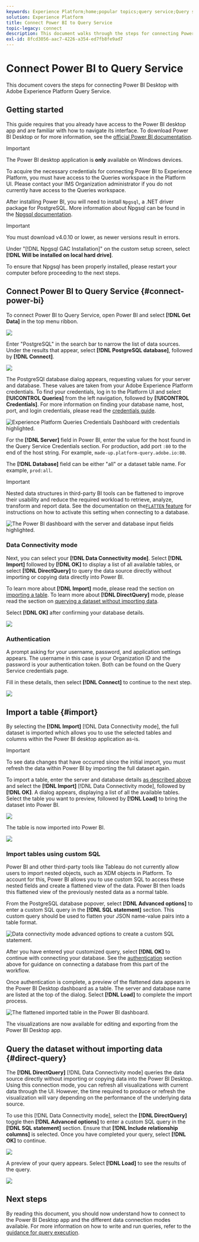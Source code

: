 ```yaml
---
keywords: Experience Platform;home;popular topics;query service;Query service;Power BI;power bi;connect to query service;
solution: Experience Platform
title: Connect Power BI to Query Service
topic-legacy: connect
description: This document walks through the steps for connecting Power BI with Adobe Experience Platform Query Service.
exl-id: 8fcd3056-aac7-4226-a354-ed7fb8fe9ad7
---
```

# Connect Power BI to Query Service

This document covers the steps for connecting Power BI Desktop with Adobe Experience Platform Query Service.

## Getting started

This guide requires that you already have access to the Power BI desktop app and are familiar with how to navigate its interface. To download Power BI Desktop or for more information, see the [official Power BI documentation](https://docs.microsoft.com/en-us/power-bi/).

>[!IMPORTANT]
>
> The Power BI desktop application is **only** available on Windows devices.

To acquire the necessary credentials for connecting Power BI to Experience Platform, you must have access to the Queries workspace in the Platform UI. Please contact your IMS Organization administrator if you do not currently have access to the Queries workspace. 

After installing Power BI, you will need to install `Npgsql`, a .NET driver package for PostgreSQL. More information about Npgsql can be found in the [Npgsql documentation](https://www.npgsql.org/doc/index.html).

>[!IMPORTANT]
>
>You must download v4.0.10 or lower, as newer versions result in errors.

Under "[!DNL Npgsql GAC Installation]" on the custom setup screen, select **[!DNL Will be installed on local hard drive]**. 

To ensure that Npgsql has been properly installed, please restart your computer before proceeding to the next steps.

## Connect Power BI to Query Service {#connect-power-bi}

To connect Power BI to Query Service, open Power BI and select **[!DNL Get Data]** in the top menu ribbon.

![](../images/clients/power-bi/open-power-bi.png)

Enter "PostgreSQL" in the search bar to narrow the list of data sources. Under the results that appear, select **[!DNL PostgreSQL database]**, followed by **[!DNL Connect]**.

![](../images/clients/power-bi/get-data.png)

The PostgreSQl database dialog appears, requesting values for your server and database. These values are taken from your Adobe Experience Platform credentials. To find your credentials, log in to the Platform UI and select **[!UICONTROL Queries]** from the left navigation, followed by **[!UICONTROL Credentials]**. For more information on finding your database name, host, port, and login credentials, please read the [credentials guide](../ui/credentials.md). 

![Experience Platform Queries Credentials Dashboard with credentials highlighted.](../images/clients/power-bi/query-service-credentials-page.png)

For the **[!DNL Server]** field in Power BI, enter the value for the host found in the Query Service Credentials section. For production, add port `:80` to the end of the host string. For example, `made-up.platform-query.adobe.io:80`.

The **[!DNL Database]** field can be either "all" or a dataset table name. For example, `prod:all`.

>[!IMPORTANT]
>
>Nested data structures in third-party BI tools can be flattened to improve their usability and reduce the required workload to retrieve, analyze, transform and report data. See the documentation on the[`FLATTEN` feature](../best-practices/flatten-nested-data.md) for instructions on how to activate this setting when connecting to a database.

![The Power BI dashboard with the server and database input fields highlighted.](../images/clients/power-bi/postgresql-database-dialog.png)

### Data Connectivity mode

Next, you can select your **[!DNL Data Connectivity mode]**. Select **[!DNL Import]** followed by **[!DNL OK]** to display a list of all available tables, or select **[!DNL DirectQuery]** to query the data source directly without importing or copying data directly into Power BI. 

To learn more about **[!DNL Import]** mode, please read the section on [importing a table](#import). To learn more about **[!DNL DirectQuery]** mode, please read the section on [querying a dataset without importing data](#direct-query). 

Select **[!DNL OK]** after confirming your database details.

![](../images/clients/power-bi/connectivity-mode.png)

### Authentication

A prompt asking for your username, password, and application settings appears. The username in this case is your Organization ID and the password is your authentication token. Both can be found on the Query Service credentials page.

Fill in these details, then select **[!DNL Connect]** to continue to the next step. 

![](../images/clients/power-bi/import-mode.png)

## Import a table {#import}

By selecting the **[!DNL Import]** [!DNL Data Connectivity mode], the full dataset is imported which allows you to use the selected tables and columns within the Power BI desktop application as-is.

>[!IMPORTANT]
>
>To see data changes that have occurred since the initial import, you must refresh the data within Power BI by importing the full dataset again.

To import a table, enter the server and database details [as described above](#connect-power-bi) and select the **[!DNL Import]** [!DNL Data Connectivity mode], followed by **[!DNL OK]**. A dialog appears, displaying a list of all the available tables. Select the table you want to preview, followed by **[!DNL Load]** to bring the dataset into Power BI.

![](../images/clients/power-bi/preview-table.png)

The table is now imported into Power BI. 

![](../images/clients/power-bi/import-table.png)

### Import tables using custom SQL

Power BI and other third-party tools like Tableau do not currently allow users to import nested objects, such as XDM objects in Platform. To account for this, Power BI allows you to use custom SQL to access these nested fields and create a flattened view of the data. Power BI then loads this flattened view of the previously nested data as a normal table.

From the PostgreSQL database popover, select **[!DNL Advanced options]** to enter a custom SQL query in the **[!DNL SQL statement]** section. This custom query should be used to flatten your JSON name-value pairs into a table format.

![Data connectivity mode advanced options to create a custom SQL statement.](../images/clients/power-bi/custom-sql-statement.png)

After you have entered your customized query, select **[!DNL OK]** to continue with connecting your database. See the [authentication](#authentication) section above for guidance on connecting a database from this part of the workflow.

Once authentication is complete, a preview of the flattened data appears in the Power BI Desktop dashboard as a table. The server and database name are listed at the top of the dialog. Select **[!DNL Load]** to complete the import process.

![The flattened imported table in the Power BI dashboard.](../images/clients/power-bi/imported-table-preview.png)

The visualizations are now available for editing and exporting from the Power BI Desktop app. 

## Query the dataset without importing data {#direct-query}
 
The **[!DNL DirectQuery]** [!DNL Data Connectivity mode] queries the data source directly without importing or copying data into the Power BI Desktop. Using this connection mode, you can refresh all visualizations with current data through the UI. However, the time required to produce or refresh the visualization will vary depending on the performance of the underlying data source.

To use this [!DNL Data Connectivity mode], select the **[!DNL DirectQuery]** toggle then **[!DNL Advanced options]** to enter a custom SQL query in the **[!DNL SQL statement]** section. Ensure that **[!DNL Include relationship columns]** is selected. Once you have completed your query, select **[!DNL OK]** to continue.

![](../images/clients/power-bi/direct-query-mode.png)

A preview of your query appears. Select **[!DNL Load]** to see the results of the query.

![](../images/clients/power-bi/preview-direct-query.png)

## Next steps

By reading this document, you should now understand how to connect to the Power BI Desktop app and the different data connection modes available. For more information on how to write and run queries, refer to the [guidance for query execution](../best-practices/writing-queries.md).
